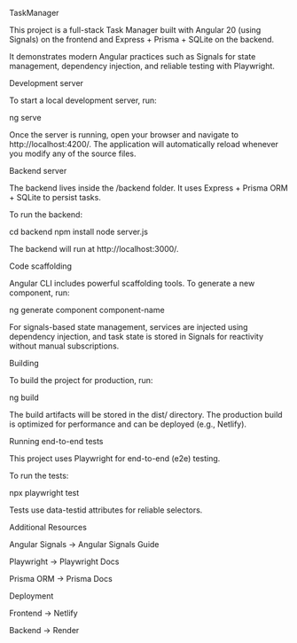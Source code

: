 TaskManager

This project is a full-stack Task Manager built with Angular 20 (using Signals) on the frontend and Express + Prisma + SQLite on the backend.

It demonstrates modern Angular practices such as Signals for state management, dependency injection, and reliable testing with Playwright.

Development server

To start a local development server, run:

ng serve


Once the server is running, open your browser and navigate to http://localhost:4200/.
The application will automatically reload whenever you modify any of the source files.

Backend server

The backend lives inside the /backend folder.
It uses Express + Prisma ORM + SQLite to persist tasks.

To run the backend:

cd backend
npm install
node server.js


The backend will run at http://localhost:3000/.

Code scaffolding

Angular CLI includes powerful scaffolding tools.
To generate a new component, run:

ng generate component component-name


For signals-based state management, services are injected using dependency injection, and task state is stored in Signals for reactivity without manual subscriptions.

Building

To build the project for production, run:

ng build


The build artifacts will be stored in the dist/ directory.
The production build is optimized for performance and can be deployed (e.g., Netlify).

Running end-to-end tests

This project uses Playwright for end-to-end (e2e) testing.

To run the tests:

npx playwright test


Tests use data-testid attributes for reliable selectors.

Additional Resources

Angular Signals → Angular Signals Guide

Playwright → Playwright Docs

Prisma ORM → Prisma Docs

Deployment

Frontend → Netlify

Backend → Render
